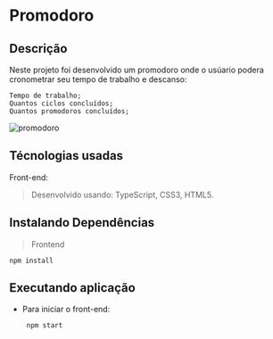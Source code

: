 # Promodoro

## Descrição
Neste projeto foi desenvolvido um promodoro onde o usúario podera cronometrar seu tempo de trabalho e descanso:

    Tempo de trabalho;
    Quantos ciclos concluídos;
    Quantos promodoros concluídos;

![promodoro](https://github.com/Daviniel/promodoro-app/assets/92042304/576b7e40-7643-41ba-9f31-c0748c5b1888)

## Técnologias usadas

Front-end:
> Desenvolvido usando: TypeScript, CSS3, HTML5.

## Instalando Dependências

> Frontend
```
npm install
``` 
## Executando aplicação

* Para iniciar o front-end:

  ```
   npm start
  ```
